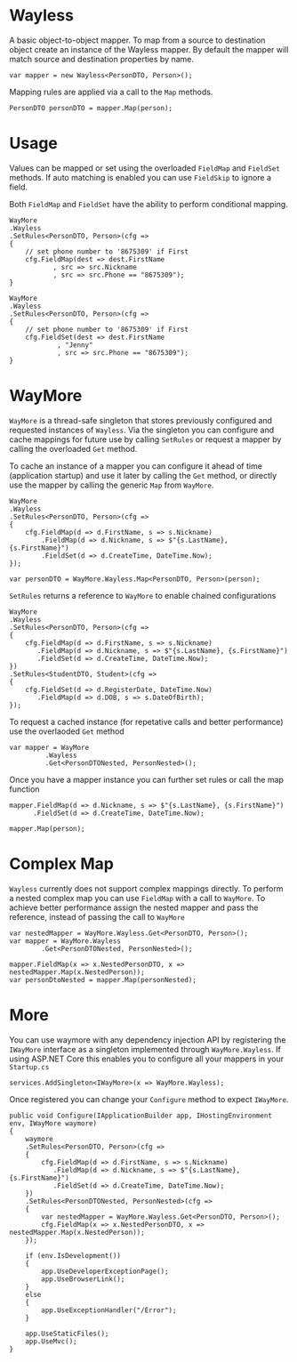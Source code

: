 # Wayless

A basic object-to-object mapper.
To map from a source to destination object create an instance of the Wayless mapper.
By default the mapper will match source and destination properties by name. 

	var mapper = new Wayless<PersonDTO, Person>();

Mapping rules are applied via a call to the `Map` methods.

	PersonDTO personDTO = mapper.Map(person);

# Usage

Values can be mapped or set using the overloaded `FieldMap` and `FieldSet` methods. If auto matching is enabled 
you can use `FieldSkip` to ignore a field.  

Both `FieldMap` and `FieldSet` have the ability to perform conditional mapping.


	WayMore
	.Wayless
	.SetRules<PersonDTO, Person>(cfg =>
	{
		// set phone number to '8675309' if First
		cfg.FieldMap(dest => dest.FirstName
			   , src => src.Nickname
			   , src => src.Phone == "8675309"); 						
	}

	WayMore
	.Wayless
	.SetRules<PersonDTO, Person>(cfg =>
	{
		// set phone number to '8675309' if First
		cfg.FieldSet(dest => dest.FirstName
			    , "Jenny"
			    , src => src.Phone == "8675309"); 
	}

# WayMore

`WayMore` is a thread-safe singleton that stores previously configured and requested instances of `Wayless`.
Via the singleton you can configure and cache mappings for future use by calling `SetRules` or request a mapper by calling the
overloaded `Get` method.

To cache an instance of a mapper you can configure it ahead of time (application startup) and use it 
later by calling the `Get` method, or directly use the mapper by calling the generic `Map` from `WayMore`.

	WayMore
	.Wayless
	.SetRules<PersonDTO, Person>(cfg =>
	{
		cfg.FieldMap(d => d.FirstName, s => s.Nickname)
		    .FieldMap(d => d.Nickname, s => $"{s.LastName}, {s.FirstName}")
		    .FieldSet(d => d.CreateTime, DateTime.Now);
	});

	var personDTO = WayMore.Wayless.Map<PersonDTO, Person>(person);

`SetRules` returns a reference to `WayMore` to enable chained configurations 

	WayMore
	.Wayless
	.SetRules<PersonDTO, Person>(cfg =>
	{
		cfg.FieldMap(d => d.FirstName, s => s.Nickname)
		   .FieldMap(d => d.Nickname, s => $"{s.LastName}, {s.FirstName}")
		   .FieldSet(d => d.CreateTime, DateTime.Now);
	})
	.SetRules<StudentDTO, Student>(cfg =>
	{
		cfg.FieldSet(d => d.RegisterDate, DateTime.Now)
		   .FieldMap(d => d.DOB, s => s.DateOfBirth);
	});


To request a cached instance (for repetative calls and better performance) use the overlaoded `Get` method

	var mapper = WayMore
		     .Wayless
		     .Get<PersonDTONested, PersonNested>();

Once you have a mapper instance you can further set rules or call the map function

	mapper.FieldMap(d => d.Nickname, s => $"{s.LastName}, {s.FirstName}")
	      .FieldSet(d => d.CreateTime, DateTime.Now);

	mapper.Map(person);



# Complex Map
`Wayless` currently does not support complex mappings directly. To perform a nested complex map you can use `FieldMap`
with a call to `WayMore`. To achieve better performance assign the nested mapper and pass the reference, instead of 
passing the call to `WayMore`

	var nestedMapper = WayMore.Wayless.Get<PersonDTO, Person>();
	var mapper = WayMore.Wayless
			.Get<PersonDTONested, PersonNested>();

	mapper.FieldMap(x => x.NestedPersonDTO, x => nestedMapper.Map(x.NestedPerson));
	var personDtoNested = mapper.Map(personNested);
	
# More

You can use waymore with any dependency injection API by registering the `IWayMore` interface as a singleton 
implemented through `WayMore.Wayless`. If using ASP.NET Core this enables you to configure all your mappers in your `Startup.cs`

	services.AddSingleton<IWayMore>(x => WayMore.Wayless);

Once registered you can change your `Configure` method to expect `IWayMore`. 


	public void Configure(IApplicationBuilder app, IHostingEnvironment env, IWayMore waymore)
	{
		waymore
		.SetRules<PersonDTO, Person>(cfg =>
		{
			cfg.FieldMap(d => d.FirstName, s => s.Nickname)
			   .FieldMap(d => d.Nickname, s => $"{s.LastName}, {s.FirstName}")
			   .FieldSet(d => d.CreateTime, DateTime.Now);
		})
		.SetRules<PersonDTONested, PersonNested>(cfg =>
		{
			var nestedMapper = WayMore.Wayless.Get<PersonDTO, Person>();
			cfg.FieldMap(x => x.NestedPersonDTO, x => nestedMapper.Map(x.NestedPerson));
		});
		
		if (env.IsDevelopment())
		{
			app.UseDeveloperExceptionPage();
			app.UseBrowserLink();
		}
		else
		{
			app.UseExceptionHandler("/Error");
		}

		app.UseStaticFiles();
		app.UseMvc();
	}
